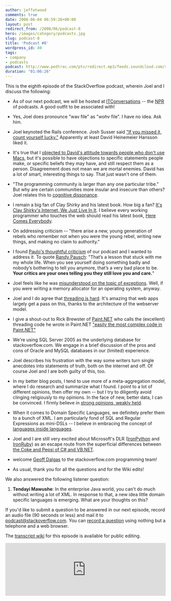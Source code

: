 ```yaml
---
author: jeffatwood
comments: true
date: 2008-06-04 06:59:28+00:00
layout: post
redirect_from: /2008/06/podcast-8
hero: /images/category/podcasts.jpg
slug: podcast-8
title: 'Podcast #8'
wordpress_id: 49
tags:
- company
- podcasts
podcast: http://www.podtrac.com/pts/redirect.mp3/feeds.soundcloud.com/stream/14378533-stack-exchange-stack-overflow-podcast-70.mp3
duration: "01:06:26"
---
```



This is the eighth episode of the StackOverflow podcast, wherein Joel and I discuss the following:







  * As of our next podcast, we will be hosted at [ITConversations](http://itc.conversationsnetwork.org/index.html) -- the [NPR](http://www.npr.org/) of podcasts. A good outfit to be associated with!

  * Yes, Joel does pronounce "wav file" as "_wohv_ file". I have no idea. Ask him.

  * Joel keynoted the Rails conference. Josh Susser said ["If you missed it, count yourself lucky."](http://blog.hasmanythrough.com/2008/5/31/quick-railsconf-update) Apparently at least David Heinemeier Hansson liked it.

  * It's true that I [objected to David's attitude towards people who don't use Macs](http://www.codinghorror.com/blog/archives/001065.html), but it's possible to have objections to specific statements people make, or specific beliefs they may have, and still respect them as a person. Disagreement does not mean we are mortal enemies. David has a lot of smart, interesting things to say. That just wasn't one of them.

  * "The programming community is larger than any one particular tribe." But why are certain communities more insular and insecure than others? Joel relates this to [cognitive dissonance](http://en.wikipedia.org/wiki/Cognitive_dissonance).

  * I remain a big fan of Clay Shirky and his latest book. How big a fan? [It's Clay Shirky's Internet, We Just Live In It](http://www.codinghorror.com/blog/archives/001122.html). I believe every working programmer who touches the web should read his latest book, [Here Comes Everybody](http://www.amazon.com/exec/obidos/ASIN/1594201536/codinghorror-20).

  * On addressing criticism -- "there arise a new, young generation of rebels who remember not when you were the young rebel, writing new things, and making no claim to authority."

  * I found [Paulo's thoughtful criticism](http://barracadopaulo.blogspot.com/) of our podcast and I wanted to address it. To quote [Randy Pausch](http://www.youtube.com/watch?v=ji5_MqicxSo): "That’s a lesson that stuck with me my whole life. When you see yourself doing something badly and nobody’s bothering to tell you anymore, that’s a very bad place to be. **Your critics are your ones telling you they still love you and care.**" 

  * Joel feels like he was [misunderstood on the topic of exceptions](http://www.joelonsoftware.com/items/2003/10/13.html). Well, if you were writing a memory allocator for an operating system, anyway.

  * Joel and I do agree that [threading is hard](http://blogs.msdn.com/jmstall/archive/2008/01/30/why-threading-is-hard.aspx). It's amazing that web apps largely get a pass on this, thanks to the architecture of the webserver model.

  * I give a shout-out to Rick Brewster of [Paint.NET](http://www.getpaint.net/) who calls the (excellent) threading code he wrote in Paint.NET ["easily the most complex code in Paint.NET"](http://www.codinghorror.com/blog/archives/000169.html)

  * We're using SQL Server 2005 as the underlying database for stackoverflow.com. We engage in a brief discussion of the pros and cons of Oracle and MySQL databases in our (limited) experience.

  * Joel describes his frustration with the way some writers turn single anecdotes into statements of truth, both on the internet and off. Of course Joel and I are both guilty of this, too.

  * In my better blog posts, I tend to use more of a meta-aggregation model, where I do research and summarize what I found. I point to a lot of different opinions, then offer my own -- but I try to diligently avoid clinging religiously to my opinions. In the face of new, better data, I can be convinced. I firmly believe in [strong opinions, weakly held](http://www.codinghorror.com/blog/archives/001124.html).

  * When it comes to Domain Specific Languages, we definitely prefer them to a bunch of XML. I am particularly fond of SQL and Regular Expressions as mini-DSLs -- I believe in embracing the concept of [languages inside languages](http://www.codinghorror.com/blog/archives/000989.html).

  * Joel and I are still very excited about Microsoft's DLR ([IronPython](http://www.codeplex.com/IronPython) and [IronRuby](http://www.ironruby.net/)) as an escape route from the superficial differences between [the Coke and Pepsi of C# and VB.NET](http://www.codinghorror.com/blog/archives/000519.html).

  * welcome [Geoff Dalgas](https://twitter.com/SuperDalgas) to the stackoverflow.com programming team!

  * As usual, thank you for all the questions and for the Wiki edits! 




We also answered the following listener question:







  1. **Tendayi Mawushe**: In the enterprise Java world, you can't do much without writing a lot of XML. In response to that, a new idea little domain specific languages is emerging. What are your thoughts on this?




If you'd like to submit a question to be answered in our next episode, 
record an audio file (90 seconds or less) and mail it to [podcast@stackoverflow.com](mailto:podcast@stackoverflow.com). You can [record a question](http://blog.stackoverflow.com/index.php/2008/05/recording-podcast-questions-using-your-telephone/) using nothing but a telephone and a web browser.



The [transcript wiki](http://stackoverflow.fogbugz.com/default.asp?W6080) for this episode is available for public editing.

<iframe width="100%" height="166" scrolling="no" frameborder="no" src="https://w.soundcloud.com/player/?url=https%3A//api.soundcloud.com/tracks/14378533&amp;color=ff5500&amp;auto_play=false&amp;hide_related=false&amp;show_comments=true&amp;show_user=true&amp;show_reposts=false"></iframe>
